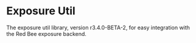 # Exposure Util

The exposure util library, version r3.4.0-BETA-2, for easy integration with the Red Bee exposure backend.
